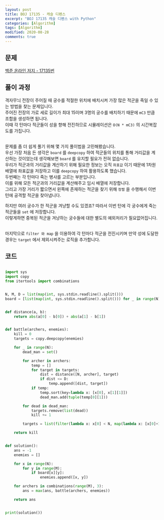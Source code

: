 ```yaml
---
layout: post
title: BOJ 17135 - 캐슬 디펜스
excerpt: "BOJ 17135 캐슬 디펜스 with Python"
categories: [Algorithm]
tags: [Algorithm]
modified: 2020-08-28
comments: true
---
```


## 문제
[백준 온라인 저지 - 17135번](https://www.acmicpc.net/problem/17135)


## 풀이 과정
격자무늬 전장이 주어질 때 궁수를 적절한 위치에 배치시켜 가장 많은 적군을 죽일 수 있는 방법을 찾는 문제입니다. <br>
주어진 전장의 가로 세로 길이가 최대 15이며 3명의 궁수를 배치하기 때문에 `mC3` 만큼 조합을 생성하면 됩니다. <br>
이때 각 턴마다 적군들이 성을 향해 전진하므로 시뮬레이션은 `O(N * mC3)` 의 시간복잡도를 가집니다. <br><br>

문제를 좀 더 쉽게 풀기 위해 몇 가지 풀이법을 고민해봤습니다. <br>
우선 가장 처음 든 생각은 `board` 를 `deepcopy` 하여 적군들의 위치를 통해 거리값을 계산하는 것이었는데 생각해보면 `board` 를 유지할 필요가 전혀 없습니다. <br>
우리가 적군과의 거리값을 계산하기 위해 필요한 정보는 오직 `좌표값` 이기 때문에 1차원 배열에 좌표값을 저장하고 이를 `deepcopy` 하여 활용하도록 했습니다. <br>
두번째는 각 턴마다 죽는 병사를 고르는 부분입니다. <br>
이를 위해 모든 적군과의 거리값을 계산해주고 임시 배열에 저장합니다. <br>
그리고 가장 거리가 짧으면서 왼쪽에 존재하는 적군을 찾기 위해 `정렬` 을 수행해서 이번 턴에 공격할 적군을 찾아냅니다. <br>

하지만 여러 궁수가 한 적군을 겨냥할 수도 있겠죠? 따라서 이번 턴에 각 궁수에게 죽는 적군들을 `set` 에 저장합니다. <br>
이렇게하면 중복된 적군을 겨냥하는 궁수들에 대한 별도의 예외처리가 필요없어집니다. <br><br>

마지막으로 `filter 와 map` 을 이용하여 각 턴마다 적군을 전진시키며 만약 성에 도달한 경우는 `target` 에서 제외시켜주는 로직을 추가합니다. <br>

## 코드

~~~ python

import sys
import copy
from itertools import combinations


N, M, D = list(map(int, sys.stdin.readline().split()))
board = [list(map(int, sys.stdin.readline().split())) for _ in range(N)]


def distance(a, b):
    return abs(a[0] - b[0]) + abs(a[1] - b[1])


def battle(archers, enemies):
    kill = 0
    targets = copy.deepcopy(enemies)

    for _ in range(N):
        dead_man = set()

        for archer in archers:
            temp = []
            for target in targets:
                dist = distance([N, archer], target)
                if dist <= D:
                    temp.append([dist, target])
            if temp:
                temp.sort(key=lambda x: [x[0], x[1][1]])
                dead_man.add(tuple(temp[0][1]))

        for dead in dead_man:
            targets.remove(list(dead))
            kill += 1

        targets = list(filter(lambda x: x[0] < N, map(lambda x: [x[0]+1, x[1]], targets)))

    return kill


def solution():
    ans = -1
    enemies = []

    for x in range(N):
        for y in range(M):
            if board[x][y]:
                enemies.append([x, y])

    for archers in combinations(range(M), 3):
        ans = max(ans, battle(archers, enemies))

    return ans


print(solution())

~~~